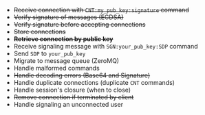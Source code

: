 - ~~Receive connection with `CNT:my_pub_key:signature` command~~
- ~~Verify signature of messages (ECDSA)~~
- ~~Verify signature before accepting connections~~
- ~~Store connections~~
- ~~**Retrieve connection by public key**~~
- Receive signaling message with `SGN:your_pub_key:SDP` command
- Send `SDP` to `your_pub_key`
- Migrate to message queue (ZeroMQ)
- Handle malformed commands
- ~~Handle decoding errors (Base64 and Signature)~~
- Handle duplicate connections (duplicate `CNT` commands)
- Handle session's closure (when to close)
- ~~Remove connection if terminated by client~~
- Handle signaling an unconnected user